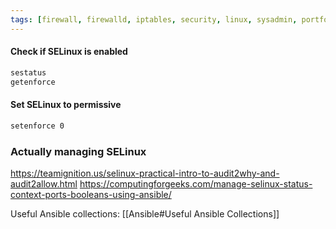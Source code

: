 ```yaml
---
tags: [firewall, firewalld, iptables, security, linux, sysadmin, portforward, portforwarding]
---
```

#### Check if SELinux is enabled
```bash
sestatus
getenforce
```

#### Set SELinux to permissive
```bash
setenforce 0
```

### Actually managing SELinux
https://teamignition.us/selinux-practical-intro-to-audit2why-and-audit2allow.html
https://computingforgeeks.com/manage-selinux-status-context-ports-booleans-using-ansible/

Useful Ansible collections:
[[Ansible#Useful Ansible Collections]]